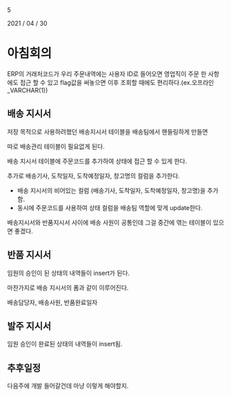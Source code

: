 5

2021 / 04 / 30



# 아침회의

ERP의 거래처코드가 우리 주문내역에는 사용자 ID로 들어오면 영업직이 주문 한 사항에도 접근 할 수 있고 flag값을 써놓으면 이후 조회할 때에도 편리하다.(ex.오프라인_VARCHAR(1))



## 배송 지시서

저장 목적으로 사용하려했던 배송지시서 테이블을 배송팀에서 핸들링하게 만들면

따로 배송관리 테이블이 필요없게 된다.

배송 지시서 테이블에 주문코드를 추가하여 상태에 접근 할 수 있게 한다.

추가로 배송기사, 도착일자, 도착예정일자, 창고명의 컬럼을 추가한다.

- 배송 지시서의 비어있는 컬럼 (배송기사, 도착일자, 도착예정일자, 창고명)을 추가함.
- 동시에 주문코드를 사용하여 상태 컬럼을 배송팀 역할에 맞게 update한다.

배송지시서와 반품지시서 사이에 배송 사원이 공통인데 그걸 중간에 엮는 테이블이 있으면 좋겠다. 



## 반품 지시서

임원의 승인이 된 상태의 내역들이 insert가 된다. 

마찬가지로 배송 지시서의 폼과 같이 이루어진다.

배송담당자, 배송사원, 반품완료일자



## 발주 지시서

임원 승인이 완료된 상태의 내역들이 insert됨.



## 추후일정

다음주에 개발 들어갈건데 마냥 이렇게 해야할지.



